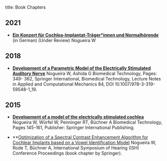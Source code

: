 title: Book Chapters


## 2021
* **[Ein Konzert für Cochlea-Implantat-Träger*innen und Normalhörende]()** (in German) (Under Review)
Nogueira W

## 2018
* **[Development of a Parametric Model of the Electrically Stimulated Auditory Nerve](https://link.springer.com/chapter/10.1007/978-3-319-59548-1_19)**
Nogueira W, Ashida G
Biomedical Technology, Pages: 349- 362, Springer International, Biomedical Technology, Lecture Notes in Applied and Computational Mechanics 84, DOI 10.1007/978-3-319-59548-1_19.

## 2015
* **[Development of a model of the electrically stimulated cochlea](https://link.springer.com/chapter/10.1007/978-3-319-10981-7_10)**
Nogueira W, Würfel W, Penninger RT, Büchner A
Biomedical Technology, Pages 145-161, Publisher: Springer International Publishing.

* **[Optimization  of  a  Spectral  Contrast   Enhancement  Algorithm  for  Cochlear   Implants  based  on  a  Vowel  Identification   Model](https://core.ac.uk/reader/190078371?utm_source=linkout)
Nogueira W, Rode T, Büchner A, International Symposium of Hearing (ISH) Conference Proceedings (book chapter by Springer). 


